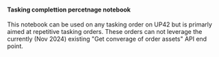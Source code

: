 #### Tasking complettion percetnage notebook

This notebook can be used on any tasking order on UP42 but is primarly aimed at repetitive tasking orders. These orders can not leverage the currently (Nov 2024) existing "Get converage of order assets" API end point.

